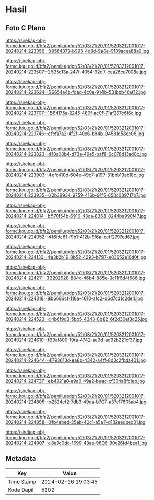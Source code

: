 # Hasil

## Foto C Plano

https://sirekap-obj-formc.kpu.go.id/bfa2/pemilu/pdpr/52/03/21/20/01/5203212001017-20240214-223356--39584373-b993-4d8d-9a0e-9109acea88a9.jpg

https://sirekap-obj-formc.kpu.go.id/bfa2/pemilu/pdpr/52/03/21/20/01/5203212001017-20240214-223507--2535c13a-247f-4054-92d7-cea26ca7008a.jpg

https://sirekap-obj-formc.kpu.go.id/bfa2/pemilu/pdpr/52/03/21/20/01/5203212001017-20240214-223624--56654a4b-fdad-4c0e-914b-531bbb46af12.jpg

https://sirekap-obj-formc.kpu.go.id/bfa2/pemilu/pdpr/52/03/21/20/01/5203212001017-20240214-223707--1564175a-2245-480f-ac0f-71af267c6f6c.jpg

https://sirekap-obj-formc.kpu.go.id/bfa2/pemilu/pdpr/52/03/21/20/01/5203212001017-20240214-223746--cfcfa7a2-4f2f-40c6-b84b-94581d58ec06.jpg

https://sirekap-obj-formc.kpu.go.id/bfa2/pemilu/pdpr/52/03/21/20/01/5203212001017-20240214-223823--d10a08b4-d73a-49e5-baf8-6c078d13ad0c.jpg

https://sirekap-obj-formc.kpu.go.id/bfa2/pemilu/pdpr/52/03/21/20/01/5203212001017-20240214-223903--4efc410d-604e-49c7-a197-31bbb13ab18c.jpg

https://sirekap-obj-formc.kpu.go.id/bfa2/pemilu/pdpr/52/03/21/20/01/5203212001017-20240214-223935--62b39934-9759-416b-91f5-850c039717b7.jpg

https://sirekap-obj-formc.kpu.go.id/bfa2/pemilu/pdpr/52/03/21/20/01/5203212001017-20240214-224014--b570f54b-6910-43ca-8368-8244ba990f47.jpg

https://sirekap-obj-formc.kpu.go.id/bfa2/pemilu/pdpr/52/03/21/20/01/5203212001017-20240214-224052--4f6fdc61-f9b1-412b-9f6a-eeff2797ed67.jpg

https://sirekap-obj-formc.kpu.go.id/bfa2/pemilu/pdpr/52/03/21/20/01/5203212001017-20240214-224132--4a3b2b19-8b52-4293-b797-e83652e16d0f.jpg

https://sirekap-obj-formc.kpu.go.id/bfa2/pemilu/pdpr/52/03/21/20/01/5203212001017-20240214-224211--33202628-884c-46b4-885e-3c11f6d4f586.jpg

https://sirekap-obj-formc.kpu.go.id/bfa2/pemilu/pdpr/52/03/21/20/01/5203212001017-20240214-224318--8b6696cf-118a-4610-afc2-d6d7cd1c2de4.jpg

https://sirekap-obj-formc.kpu.go.id/bfa2/pemilu/pdpr/52/03/21/20/01/5203212001017-20240214-224523--c4b6f9d3-5bb5-4343-8b82-6f2d30ef3c25.jpg

https://sirekap-obj-formc.kpu.go.id/bfa2/pemilu/pdpr/52/03/21/20/01/5203212001017-20240214-224610--f89af800-19fa-4742-ae9d-ad92b221cf37.jpg

https://sirekap-obj-formc.kpu.go.id/bfa2/pemilu/pdpr/52/03/21/20/01/5203212001017-20240214-224644--4793613d-ea8b-4342-a4ff-8d3c2fbda401.jpg

https://sirekap-obj-formc.kpu.go.id/bfa2/pemilu/pdpr/52/03/21/20/01/5203212001017-20240214-224737--eb4921a0-a9a0-49a2-beac-cf304a8fc1eb.jpg

https://sirekap-obj-formc.kpu.go.id/bfa2/pemilu/pdpr/52/03/21/20/01/5203212001017-20240214-224805--b2524ef2-7db3-49da-b707-a37c17605ab4.jpg

https://sirekap-obj-formc.kpu.go.id/bfa2/pemilu/pdpr/52/03/21/20/01/5203212001017-20240214-224858--0fb4ebed-35eb-40c1-a5a7-d132eedbec31.jpg

https://sirekap-obj-formc.kpu.go.id/bfa2/pemilu/pdpr/52/03/21/20/01/5203212001017-20240214-224907--e8a9c0dc-1699-43ae-9606-90c26fd4bea1.jpg


## Metadata

| Key        | Value               |
| ---------- | ------------------- |
| Time Stamp | 2024-02-26 19:03:45 |
| Kode Dapil | 5202                |



